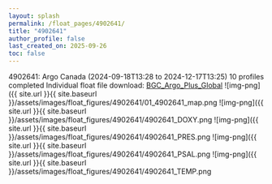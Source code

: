 ```yaml
---
layout: splash
permalink: /float_pages/4902641/
title: "4902641"
author_profile: false
last_created_on: 2025-09-26
toc: false
---
```

 
4902641: Argo Canada (2024-09-18T13:28 to 2024-12-17T13:25)
10 profiles completed
Individual float file download: [BGC_Argo_Plus_Global](https://ftp.soest.hawaii.edu/bgc_argo_plus/Individual_Floats/outliers_removed/4902641_Sprof_processed.nc)
![img-png]({{ site.url }}{{ site.baseurl }}/assets/images/float_figures/4902641/01_4902641_map.png
![img-png]({{ site.url }}{{ site.baseurl }}/assets/images/float_figures/4902641/4902641_DOXY.png
![img-png]({{ site.url }}{{ site.baseurl }}/assets/images/float_figures/4902641/4902641_PRES.png
![img-png]({{ site.url }}{{ site.baseurl }}/assets/images/float_figures/4902641/4902641_PSAL.png
![img-png]({{ site.url }}{{ site.baseurl }}/assets/images/float_figures/4902641/4902641_TEMP.png
